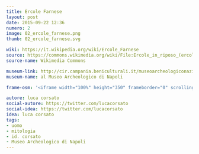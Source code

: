 ```yaml
---
title: Ercole Farnese
layout: post
date: 2015-09-22 12:36
numero: 2
image: 02_ercole_farnese.png
thumb: 02_ercole_farnese.svg

wiki: https://it.wikipedia.org/wiki/Ercole_Farnese
source: https://commons.wikimedia.org/wiki/File:Ercole_in_riposo_(ercole_farnese),_copia_romana_del_190-210_ca._da_orig._greco_del_350-300_ac_ca._04.JPG
source-name: Wikimedia Commons

museum-link: http://cir.campania.beniculturali.it/museoarcheologiconazionale
museum-name: al Museo Archeologico di Napoli

frame-osm: '<iframe width="100%" height="350" frameborder="0" scrolling="no" marginheight="0" marginwidth="0" src="http://www.openstreetmap.org/export/embed.html?bbox=14.37083601951599%2C40.94516786658522%2C14.372340738773344%2C40.94654348720174&amp;layer=mapnik&amp;marker=40.9458546675%2C14.371589720249176" style="border: 1px solid black"></iframe><br/><small><a href="http://www.openstreetmap.org/?mlat=40.94585&amp;mlon=14.37159#map=19/40.94586/14.37159">Visualizza mappa ingrandita</a></small>'

autore: luca corsato
social-autore: https://twitter.com/lucacorsato
social-idea: https://twitter.com/lucacorsato
idea: luca corsato
tags:
- uomo
- mitologia
- id. corsato
- Museo Archeologico di Napoli
---
```

